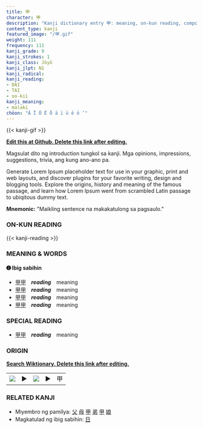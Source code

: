 ```yaml
---
title: 甲
character: 甲
description: "Kanji dictionary entry 甲: meaning, on-kun reading, compounds, origin, related kanji"
content_type: kanji
featured_image: "/甲.gif"
weight: 111
frequency: 111
kanji_grade: 9
kanji_strokes: 1
kanji_class: Jōyō
kanji_jlpt: N1
kanji_radical: 
kanji_reading: 
- DAI
- TAI
- oo-kii
kanji_meaning:
- malaki
chōon: "Ā Ī Ū Ē Ō ā ī ū ē ō ’"
---
```

[//]: # (Don't edit the line below. Kanji animated GIF code is automatically generated.)
{{< kanji-gif >}}

[//]: # (Edit below this line.)

**[Edit this at Github. Delete this link after editing.](https://github.com/tim0g/tim/tree/main/content/kanji/甲/index.md)**

Magsulat dito ng introduction tungkol sa kanji. Mga opinions, impressions, suggestions, trivia, ang kung ano-ano pa.

Generate Lorem Ipsum placeholder text for use in your graphic, print and web layouts, and discover plugins for your favorite writing, design and blogging tools. Explore the origins, history and meaning of the famous passage, and learn how Lorem Ipsum went from scrambled Latin passage to ubiqitous dummy text.
 
**Mnemonic:** "Maikling sentence na makakatulong sa pagsaulo."

### ON-KUN READING

[//]: # (Don't edit the line below. ON-KUN READING code is automatically generated.)
{{< kanji-reading >}}

### MEANING & WORDS

#### ➊ **Ibig sabihin**
  - [甲](../甲)[甲](../甲)　***reading***　meaning
  - [甲](../甲)[甲](../甲)　***reading***　meaning
  - [甲](../甲)[甲](../甲)　***reading***　meaning
  - [甲](../甲)[甲](../甲)　***reading***　meaning

### SPECIAL READING
  - [甲](../甲)[甲](../甲)　***reading***　meaning

### ORIGIN

**[Search Wiktionary. Delete this link after editing.](https://wiktionary.org/wiki/甲)**
<table class="kanji-table"><tr><td>
<img src="60px-甲-bronze.svg.png">
</td><td>▶</td><td>
<img src="60px-甲-oracle.svg.png">
</td><td>▶</td>
<td class="kanji-origin">甲</td>
</tr></table>

### RELATED KANJI
- Miyembro ng pamilya: [父](../父) [母](../母) [甲](../甲) [弟](../弟) [甲](../甲) [娘](../娘)
- Magkatulad ng ibig sabihin: [日](../日)
